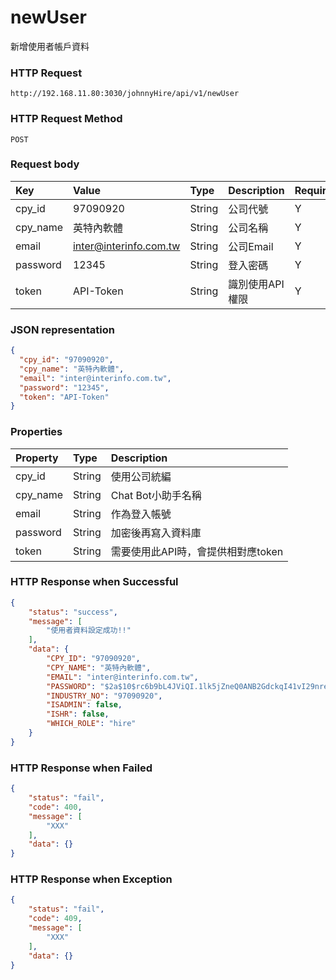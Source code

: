 # newUser
新增使用者帳戶資料

### HTTP Request
```
http://192.168.11.80:3030/johnnyHire/api/v1/newUser
```
### HTTP Request Method
```
POST
```

### Request body
| Key | Value | Type | Description | Required | Format |
|:----------|:-------------|:-----|:------------|:-----|:-----|
| cpy_id | 97090920 | String | 公司代號 | Y | n/a |
| cpy_name | 英特內軟體 | String | 公司名稱 | Y | n/a |
| email | inter@interinfo.com.tw | String | 公司Email | Y | n/a |
| password | 12345 | String | 登入密碼 | Y | n/a |
| token | API-Token | String | 識別使用API權限 | Y | n/a |

### JSON representation
```json
{
  "cpy_id": "97090920",
  "cpy_name": "英特內軟體",
  "email": "inter@interinfo.com.tw",
  "password": "12345",
  "token": "API-Token"
}
```

### Properties
| Property | Type | Description |
|:---------|:-----|:------------|
| cpy_id | String | 使用公司統編 |
| cpy_name | String | Chat Bot小助手名稱 |
| email | String | 作為登入帳號 |
| password | String | 加密後再寫入資料庫 |
| token | String | 需要使用此API時，會提供相對應token |

### HTTP Response when Successful
```json
{
    "status": "success",
    "message": [
        "使用者資料設定成功!!"
    ],
    "data": {
        "CPY_ID": "97090920",
        "CPY_NAME": "英特內軟體",
        "EMAIL": "inter@interinfo.com.tw",
        "PASSWORD": "$2a$10$rc6b9bL4JViQI.1lk5jZneQ0ANB2GdckqI41vI29nreYX693w620S",
        "INDUSTRY_NO": "97090920",
        "ISADMIN": false,
        "ISHR": false,
        "WHICH_ROLE": "hire"
    }
}
```

### HTTP Response when Failed
```json
{
    "status": "fail",
    "code": 400,
    "message": [
        "XXX"
    ],
    "data": {}
}
```

### HTTP Response when Exception
```json
{
    "status": "fail",
    "code": 409,
    "message": [
        "XXX"
    ],
    "data": {}
}
```

